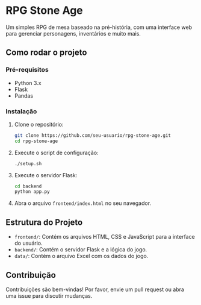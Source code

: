 # RPG Stone Age

Um simples RPG de mesa baseado na pré-história, com uma interface web para gerenciar personagens, inventários e muito mais.

## Como rodar o projeto

### Pré-requisitos

- Python 3.x
- Flask
- Pandas

### Instalação

1. Clone o repositório:
    ```sh
    git clone https://github.com/seu-usuario/rpg-stone-age.git
    cd rpg-stone-age
    ```

2. Execute o script de configuração:
    ```sh
    ./setup.sh
    ```

3. Execute o servidor Flask:
    ```sh
    cd backend
    python app.py
    ```

4. Abra o arquivo `frontend/index.html` no seu navegador.

## Estrutura do Projeto

- `frontend/`: Contém os arquivos HTML, CSS e JavaScript para a interface do usuário.
- `backend/`: Contém o servidor Flask e a lógica do jogo.
- `data/`: Contém o arquivo Excel com os dados do jogo.

## Contribuição

Contribuições são bem-vindas! Por favor, envie um pull request ou abra uma issue para discutir mudanças.

